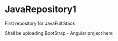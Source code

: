 # JavaRepository1
First repository for JavaFull Stack

Shall be uploading BootStrap - Angular project here

